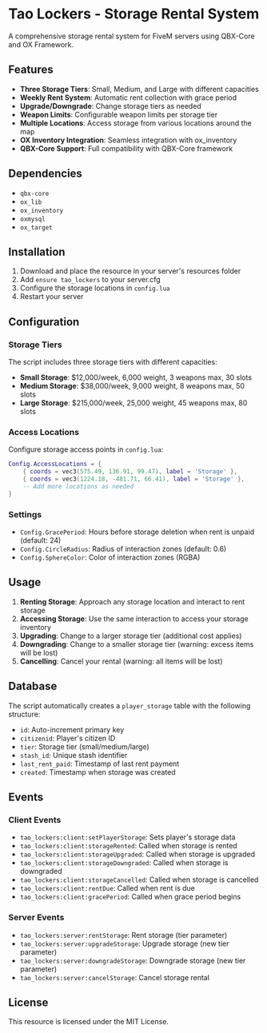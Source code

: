 # Tao Lockers - Storage Rental System

A comprehensive storage rental system for FiveM servers using QBX-Core and OX Framework.

## Features

- **Three Storage Tiers**: Small, Medium, and Large with different capacities
- **Weekly Rent System**: Automatic rent collection with grace period
- **Upgrade/Downgrade**: Change storage tiers as needed
- **Weapon Limits**: Configurable weapon limits per storage tier
- **Multiple Locations**: Access storage from various locations around the map
- **OX Inventory Integration**: Seamless integration with ox_inventory
- **QBX-Core Support**: Full compatibility with QBX-Core framework

## Dependencies

- `qbx-core`
- `ox_lib`
- `ox_inventory`
- `oxmysql`
- `ox_target`

## Installation

1. Download and place the resource in your server's resources folder
2. Add `ensure tao_lockers` to your server.cfg
3. Configure the storage locations in `config.lua`
4. Restart your server

## Configuration

### Storage Tiers

The script includes three storage tiers with different capacities:

- **Small Storage**: $12,000/week, 6,000 weight, 3 weapons max, 30 slots
- **Medium Storage**: $38,000/week, 9,000 weight, 8 weapons max, 50 slots  
- **Large Storage**: $215,000/week, 25,000 weight, 45 weapons max, 80 slots

### Access Locations

Configure storage access points in `config.lua`:

```lua
Config.AccessLocations = {
    { coords = vec3(575.49, 136.91, 99.47), label = 'Storage' },
    { coords = vec3(1224.18, -481.71, 66.41), label = 'Storage' },
    -- Add more locations as needed
}
```

### Settings

- `Config.GracePeriod`: Hours before storage deletion when rent is unpaid (default: 24)
- `Config.CircleRadius`: Radius of interaction zones (default: 0.6)
- `Config.SphereColor`: Color of interaction zones (RGBA)

## Usage

1. **Renting Storage**: Approach any storage location and interact to rent storage
2. **Accessing Storage**: Use the same interaction to access your storage inventory
3. **Upgrading**: Change to a larger storage tier (additional cost applies)
4. **Downgrading**: Change to a smaller storage tier (warning: excess items will be lost)
5. **Cancelling**: Cancel your rental (warning: all items will be lost)

## Database

The script automatically creates a `player_storage` table with the following structure:

- `id`: Auto-increment primary key
- `citizenid`: Player's citizen ID
- `tier`: Storage tier (small/medium/large)
- `stash_id`: Unique stash identifier
- `last_rent_paid`: Timestamp of last rent payment
- `created`: Timestamp when storage was created

## Events

### Client Events

- `tao_lockers:client:setPlayerStorage`: Sets player's storage data
- `tao_lockers:client:storageRented`: Called when storage is rented
- `tao_lockers:client:storageUpgraded`: Called when storage is upgraded
- `tao_lockers:client:storageDowngraded`: Called when storage is downgraded
- `tao_lockers:client:storageCancelled`: Called when storage is cancelled
- `tao_lockers:client:rentDue`: Called when rent is due
- `tao_lockers:client:gracePeriod`: Called when grace period begins

### Server Events

- `tao_lockers:server:rentStorage`: Rent storage (tier parameter)
- `tao_lockers:server:upgradeStorage`: Upgrade storage (new tier parameter)
- `tao_lockers:server:downgradeStorage`: Downgrade storage (new tier parameter)
- `tao_lockers:server:cancelStorage`: Cancel storage rental

## License

This resource is licensed under the MIT License.
